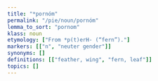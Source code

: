 ```yaml
---
title: "*pornóm"
permalink: "/pie/noun/pornóm"
lemma_to_sort: "pornom"
klass: noun
etymology: ["From *p(t)erH- (“fern”)."]
markers: [["n", "neuter gender"]]
synonyms: []
definitions: [["feather, wing", "fern, leaf"]]
topics: []
---
```

